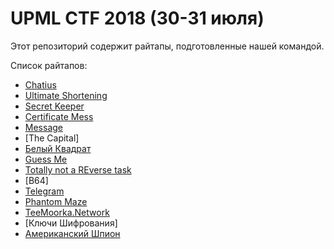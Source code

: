 # UPML CTF 2018 (30-31 июля)
Этот репозиторий содержит райтапы, подготовленные нашей командой.

Список райтапов:

* [Chatius](https://github.com/weneedmoreflags/upmlctf-2018/tree/master/Chatius)
* [Ultimate Shortening](https://github.com/weneedmoreflags/upmlctf-2018/tree/master/Ultimate%20Shortening)
* [Secret Keeper](https://github.com/weneedmoreflags/upmlctf-2018/tree/master/Secret%20Keeper)
* [Certificate Mess](https://github.com/weneedmoreflags/upmlctf-2018/tree/master/Certificate%20Mess)
* [Message](https://github.com/weneedmoreflags/upmlctf-2018/tree/master/Message)
* [The Capital]
* [Белый Квадрат](https://github.com/weneedmoreflags/upmlctf-2018/tree/master/White%20square)
* [Guess Me](https://github.com/weneedmoreflags/upmlctf-2018/tree/master/Guess%20Me)
* [Totally not a REverse task](https://github.com/weneedmoreflags/upmlctf-2018/tree/master/Totally%20not%20a%20REverse%20task)
* [B64]
* [Telegram](https://github.com/weneedmoreflags/upmlctf-2018/tree/master/Telegram)
* [Phantom Maze](https://github.com/weneedmoreflags/upmlctf-2018/tree/master/Phantom%20Maze)
* [TeeMoorka.Network](https://github.com/weneedmoreflags/upmlctf-2018/tree/master/TeeMoorka.Network)
* [Ключи Шифрования]
* [Американский Шпион](https://github.com/weneedmoreflags/upmlctf-2018/tree/master/American%20Spy)
